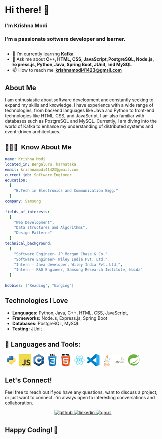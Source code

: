 # Hi there! 👋 

<!--<p align="left"> <img src="https://komarev.com/ghpvc/?username=krishna-kusum&label=Profile%20views&color=0e75b6&style=flat" alt="krishna-kusum" /> </p>-->

<!--<p align="left"> <a href="https://github.com/ryo-ma/github-profile-trophy"><img src="https://github-profile-trophy.vercel.app/?username=krishna-kusum" alt="krishna-kusum" /></a> </p>-->

### I'm Krishna Modi
### I'm a passionate software developer and learner.

##

- 🌱 I’m currently learning **Kafka**
- 💬 Ask me about **C++, HTML, CSS, JavaScript, PostgreSQL, Node.js, Express.js, Python, Java, Spring Boot, JUnit, and MySQL**
- 📫 How to reach me: **krishnamodi41423@gmail.com**

## About Me

I am enthusiastic about software development and constantly seeking to expand my skills and knowledge. I have experience with a wide range of technologies, from backend languages like Java and Python to front-end technologies like HTML, CSS, and JavaScript. I am also familiar with databases such as PostgreSQL and MySQL. Currently, I am diving into the world of Kafka to enhance my understanding of distributed systems and event-driven architectures.

<h2> 👨🏻‍💻 &nbsp;Know About Me</h2>

```yaml
name: Krishna Modi  
located_in: Bengaluru, karnataka
email: krishnamodi41423@gmail.com
current_job: Software Engineer
education:
  [
    "B.Tech in Electronics and Communication Engg."
  ]
company: Samsung

fields_of_interests:
  [
    "Web Development",
    "Data structures and Algorithms",
    "Design Patterns"
  ]
technical_background:
  [
    "Software Engineer- JP Morgan Chase & Co.",
    "Software Engineer- Wiley India Pvt. Ltd.",
    "Intern - Java developer, Wiley India Pvt. Ltd.",
    "Intern - R&D Engineer, Samsung Research Institute, Noida"
  ]
  
hobbies: ["Reading", "Singing"]
```

## Technologies I Love

- **Languages:** Python, Java, C++, HTML, CSS, JavaScript, 
- **Frameworks:** Node.js, Express.js, Spring Boot
- **Databases:** PostgreSQL, MySQL
- **Testing:** JUnit

## 🧰 Languages and Tools:
<p align="left">
<img src="https://raw.githubusercontent.com/github/explore/80688e429a7d4ef2fca1e82350fe8e3517d3494d/topics/python/python.png" alt="Python" height="40">
<img src="https://raw.githubusercontent.com/github/explore/80688e429a7d4ef2fca1e82350fe8e3517d3494d/topics/javascript/javascript.png" alt="Javascript" height="40" >
<img src="https://raw.githubusercontent.com/github/explore/80688e429a7d4ef2fca1e82350fe8e3517d3494d/topics/cpp/cpp.png" alt="cpp" height="40" >
<img src="https://raw.githubusercontent.com/github/explore/80688e429a7d4ef2fca1e82350fe8e3517d3494d/topics/css/css.png" alt="css" height="40" >
<img src="https://raw.githubusercontent.com/github/explore/80688e429a7d4ef2fca1e82350fe8e3517d3494d/topics/html/html.png" alt="html" height="40" >
<!-- <img src="https://raw.githubusercontent.com/github/explore/80688e429a7d4ef2fca1e82350fe8e3517d3494d/topics/nodejs/nodejs.png" alt="nodejs" height="40" > -->
<img src="https://raw.githubusercontent.com/github/explore/80688e429a7d4ef2fca1e82350fe8e3517d3494d/topics/react/react.png" alt="react" height="40" >
<!-- <img src="https://raw.githubusercontent.com/github/explore/80688e429a7d4ef2fca1e82350fe8e3517d3494d/topics/redux/redux.png" alt="redux" height="40" > -->
<!-- <img src="https://raw.githubusercontent.com/github/explore/80688e429a7d4ef2fca1e82350fe8e3517d3494d/topics/express/express.png" alt="express" height="40" > -->
<img src="https://raw.githubusercontent.com/github/explore/80688e429a7d4ef2fca1e82350fe8e3517d3494d/topics/visual-studio-code/visual-studio-code.png" alt="VS Code" height="40" >
  <img src="https://raw.githubusercontent.com/github/explore/80688e429a7d4ef2fca1e82350fe8e3517d3494d/topics/java/java.png" alt="Java" height="40" >
  <img src="https://raw.githubusercontent.com/github/explore/80688e429a7d4ef2fca1e82350fe8e3517d3494d/topics/mysql/mysql.png" alt="MySQL" height="40" >
  <img src="https://raw.githubusercontent.com/github/explore/80688e429a7d4ef2fca1e82350fe8e3517d3494d/topics/spring-boot/spring-boot.png" alt="Spring Boot" height="40" >
</p>


## Let's Connect!

Feel free to reach out if you have any questions, want to discuss a project, or just want to connect. I'm always open to interesting conversations and collaboration.


<div align="center">
<a href="https://github.com/krishna-kusum" target="_blank">
<img src=https://img.shields.io/badge/github-%2324292e.svg?&style=for-the-badge&logo=github&logoColor=white alt=github style="margin-bottom: 5px;" />
</a>
<a href="https://www.linkedin.com/in/krishna-modi-116a94185/" target="_blank">
<img src=https://img.shields.io/badge/linkedin-%231E77B5.svg?&style=for-the-badge&logo=linkedin&logoColor=white alt=linkedin style="margin-bottom: 5px;" />
</a>
</a>
<a href="mailto:krishnamodi41423@gmail.com" target="_blank">
<img src=https://img.shields.io/badge/gmail-%23ea4335.svg?&style=for-the-badge&logo=gmail&logoColor=white alt=gmail style="margin-bottom: 5px;" />
</a>
</div>


## Happy Coding! 🚀
